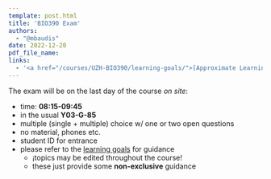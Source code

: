 ```yaml
---
template: post.html
title: 'BIO390 Exam'
authors:
  - "@mbaudis"
date: 2022-12-20
pdf_file_name: 
links:
  - '<a href="/courses/UZH-BIO390/learning-goals/">[Approximate Learning goals]</a>'
---
```


The exam will be on the last day of the course *on site*:

* time: **08:15-09:45**
* in the usual **Y03-G-85**
* multiple (single + multiple) choice w/ one or two open questions
* no material, phones etc.
* student ID for entrance
* please refer to the [learning goals](/courses/UZH-BIO390/learning-goals/) for guidance
    - ¡topics may be edited throughout the course!
    - these just provide some __non-exclusive__ guidance

